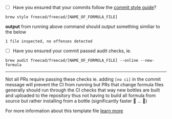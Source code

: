- [ ] Have you ensured that your commits follow the [commit style guide](https://docs.brew.sh/Formula-Cookbook#commit)?

<!-- NOTE: ipatch, recently rubocop started styling this file, the below code example causes a styling error  -->
```shell
brew style freecad/freecad/[NAME_OF_FORMULA_FILE]
```

**output** from running above command should _output_ something similiar to the below

```
1 file inspected, no offenses detected
```

- [ ] Have you ensured your commit passed audit checks, ie.

```shell
brew audit freecad/freecad/[NAME_OF_FORMULA_FILE] --online --new-formula
```

---

Not all PRs require passing these checks ie. adding `[no ci]` in the commit message will prevent the CI from running but PRs that change formula files generally should run through the CI checks that way new bottles are built and uploaded to the repository thus not having to build all formula from source but rather installing from a bottle (significantly faster 🐰 ... 🐢)

For more information about this template file [learn more][lm1]


[lm1]: <https://docs.github.com/en/communities/using-templates-to-encourage-useful-issues-and-pull-requests/creating-a-pull-request-template-for-your-repository>
